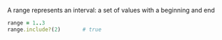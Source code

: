 
A range represents an interval: a set of values with
a beginning and end

```ruby
range = 1..3
range.include?(2)       # true
```
